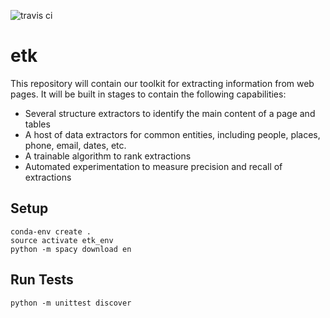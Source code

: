 ![travis ci](https://travis-ci.org/usc-isi-i2/etk.svg?branch=development)  
# etk  
This repository will contain our toolkit for extracting information from web pages.
It will be built in stages to contain the following capabilities:

* Several structure extractors to identify the main content of a page and tables
* A host of data extractors for common entities, including people, places, phone, email, dates, etc.
* A trainable algorithm to rank extractions
* Automated experimentation to measure precision and recall of extractions  
## Setup
`conda-env create .`  
`source activate etk_env`   
`python -m spacy download en`  

## Run Tests  
`python -m unittest discover`
